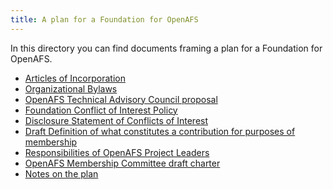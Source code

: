 ```yaml
---
title: A plan for a Foundation for OpenAFS
---
```


In this directory you can find documents framing a plan for a Foundation
for OpenAFS.

-   [Articles of Incorporation](articles.html)
-   [Organizational Bylaws](bylaws.html)
-   [OpenAFS Technical Advisory Council proposal](advisory.html)
-   [Foundation Conflict of Interest Policy](coip.html)
-   [Disclosure Statement of Conflicts of Interest](cois.html)
-   [Draft Definition of what constitutes a contribution for purposes of
    membership](contribution.html)
-   [Responsibilities of OpenAFS Project Leaders](leaders.html)
-   [OpenAFS Membership Committee draft charter](membership.html)
-   [Notes on the plan](details.html)

